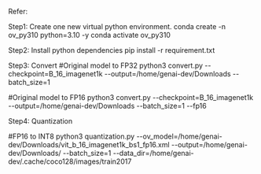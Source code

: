Refer:


Step1: Create one new virtual python environment.
conda create -n ov_py310 python=3.10 -y
conda activate ov_py310

Step2: Install python dependencies
pip install -r requirement.txt

Step3: Convert
#Original model to FP32
python3 convert.py --checkpoint=B_16_imagenet1k --output=/home/genai-dev/Downloads --batch_size=1

#Original model to FP16
python3 convert.py --checkpoint=B_16_imagenet1k --output=/home/genai-dev/Downloads --batch_size=1 --fp16

Step4: Quantization

#FP16 to INT8
python3 quantization.py --ov_model=/home/genai-dev/Downloads/vit_b_16_imagenet1k_bs1_fp16.xml --output=/home/genai-dev/Downloads/ --batch_size=1 --data_dir=/home/genai-dev/.cache/coco128/images/train2017
